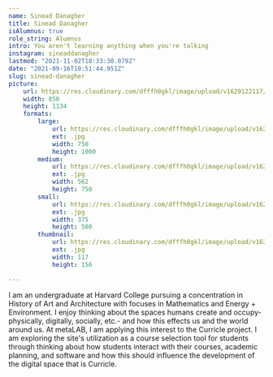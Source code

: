 ```yaml
---
name: Sinead Danagher
title: Sinead Danagher
isAlumnus: true
role_string: Alumnus
intro: You aren't learning anything when you're talking
instagram: sineaddanagher
lastmod: "2021-11-02T18:33:30.079Z"
date: "2021-09-16T10:51:44.951Z"
slug: sinead-danagher
picture:
    url: https://res.cloudinary.com/dfffh0gkl/image/upload/v1629122117/sinead_0db4ba8033.jpg
    width: 850
    height: 1134
    formats:
        large:
            url: https://res.cloudinary.com/dfffh0gkl/image/upload/v1629122118/large_sinead_0db4ba8033.jpg
            ext: .jpg
            width: 750
            height: 1000
        medium:
            url: https://res.cloudinary.com/dfffh0gkl/image/upload/v1629122119/medium_sinead_0db4ba8033.jpg
            ext: .jpg
            width: 562
            height: 750
        small:
            url: https://res.cloudinary.com/dfffh0gkl/image/upload/v1629122119/small_sinead_0db4ba8033.jpg
            ext: .jpg
            width: 375
            height: 500
        thumbnail:
            url: https://res.cloudinary.com/dfffh0gkl/image/upload/v1629122117/thumbnail_sinead_0db4ba8033.jpg
            ext: .jpg
            width: 117
            height: 156

---
```

I am an undergraduate at Harvard College pursuing a concentration in History of Art and Architecture with focuses in Mathematics and Energy + Environment. I enjoy thinking about the spaces humans create and occupy- physically, digitally, socially, etc.- and how this effects us and the world around us. At metaLAB, I am applying this interest to the Curricle project. I am exploring the site's utilization as a course selection tool for students through thinking about how students interact with their courses, academic planning, and software and how this should influence the development of the digital space that is Curricle.